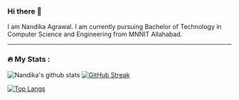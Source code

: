 ### Hi there 👋
I am Nandika Agrawal. I am currently pursuing Bachelor of Technology in Computer Science and Engineering from MNNIT Allahabad. 


<!--
**Nandika-A/Nandika-A** is a ✨ _special_ ✨ repository because its `README.md` (this file) appears on your GitHub profile.

Here are some ideas to get you started:

- 🔭 I’m currently working on ...
- 🌱 I’m currently learning ...
- 👯 I’m looking to collaborate on ...
- 🤔 I’m looking for help with ...
- 💬 Ask me about ...
- 📫 How to reach me: ...
- 😄 Pronouns: ...
- ⚡ Fun fact: ...
-->
---

### :fire: My Stats :
![Nandika's github stats](https://github-readme-stats.vercel.app/api?username=Nandika-A)
[![GitHub Streak](http://github-readme-streak-stats.herokuapp.com?user=Nandika-A&theme=dark&background=000000)](https://git.io/streak-stats)

[![Top Langs](https://github-readme-stats.vercel.app/api/top-langs/?username=Nandika-A&layout=compact&theme=vision-friendly-dark)](https://github.com/Nandika-A/github-readme-stats)
